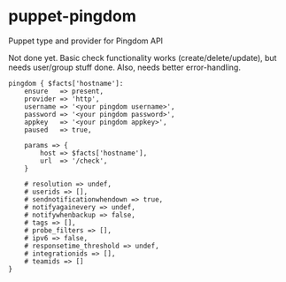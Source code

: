 # puppet-pingdom
Puppet type and provider for Pingdom API

Not done yet. Basic check functionality works (create/delete/update),
but needs user/group stuff done. Also, needs better error-handling.

```puppet
pingdom { $facts['hostname']:
    ensure   => present,
    provider => 'http',
    username => '<your pingdom username>',
    password => '<your pingdom password>',
    appkey   => '<your pingdom appkey>',
    paused   => true,

    params => {
        host => $facts['hostname'],
        url  => '/check',
    }

    # resolution => undef,
    # userids => [],
    # sendnotificationwhendown => true,
    # notifyagainevery => undef,
    # notifywhenbackup => false,
    # tags => [],
    # probe_filters => [],
    # ipv6 => false,
    # responsetime_threshold => undef,
    # integrationids => [],
    # teamids => []
}
```
